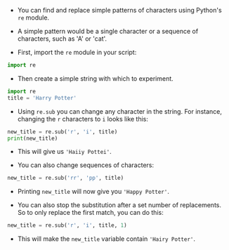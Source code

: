 - You can find and replace simple patterns of characters using Python's `re` module.

- A simple pattern would be a single character or a sequence of characters, such as 'A' or 'cat'.

- First, import the `re` module in your script:

```python
import re
```

- Then create a simple string with which to experiment.

```python
import re
title = 'Harry Potter'
```

- Using `re.sub` you can change any character in the string. For instance, changing the `r` characters to `i` looks like this:

```python
new_title = re.sub('r', 'i', title)
print(new_title)
```
- This will give us `'Haiiy Pottei'`.

- You can also change sequences of characters:

```python
new_title = re.sub('rr', 'pp', title)
```

- Printing `new_title` will now give you `'Happy Potter'`.

- You can also stop the substitution after a set number of replacements. So to only replace the first match, you can do this:

```python
new_title = re.sub('r', 'i', title, 1)
```

- This will make the `new_title` variable contain `'Hairy Potter'`.
